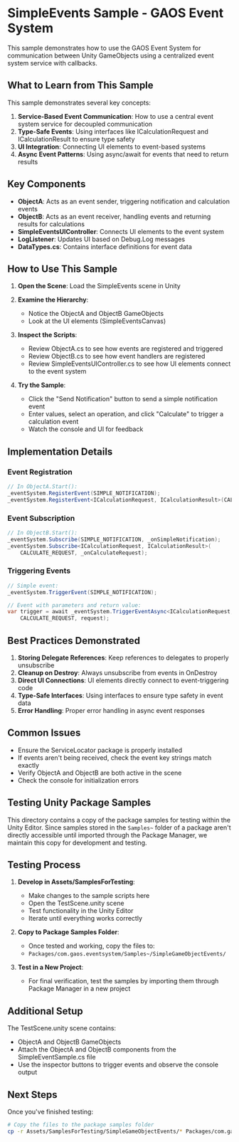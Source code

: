 # SimpleEvents Sample - GAOS Event System

This sample demonstrates how to use the GAOS Event System for communication between Unity GameObjects using a centralized event system service with callbacks.

## What to Learn from This Sample

This sample demonstrates several key concepts:

1. **Service-Based Event Communication**: How to use a central event system service for decoupled communication
2. **Type-Safe Events**: Using interfaces like ICalculationRequest and ICalculationResult to ensure type safety
3. **UI Integration**: Connecting UI elements to event-based systems
4. **Async Event Patterns**: Using async/await for events that need to return results

## Key Components

- **ObjectA**: Acts as an event sender, triggering notification and calculation events
- **ObjectB**: Acts as an event receiver, handling events and returning results for calculations
- **SimpleEventsUIController**: Connects UI elements to the event system
- **LogListener**: Updates UI based on Debug.Log messages
- **DataTypes.cs**: Contains interface definitions for event data

## How to Use This Sample

1. **Open the Scene**: Load the SimpleEvents scene in Unity
2. **Examine the Hierarchy**:
   - Notice the ObjectA and ObjectB GameObjects
   - Look at the UI elements (SimpleEventsCanvas) 

3. **Inspect the Scripts**:
   - Review ObjectA.cs to see how events are registered and triggered
   - Review ObjectB.cs to see how event handlers are registered
   - Review SimpleEventsUIController.cs to see how UI elements connect to the event system

4. **Try the Sample**:
   - Click the "Send Notification" button to send a simple notification event
   - Enter values, select an operation, and click "Calculate" to trigger a calculation event
   - Watch the console and UI for feedback

## Implementation Details

### Event Registration

```csharp
// In ObjectA.Start():
_eventSystem.RegisterEvent(SIMPLE_NOTIFICATION);
_eventSystem.RegisterEvent<ICalculationRequest, ICalculationResult>(CALCULATE_REQUEST);
```

### Event Subscription

```csharp
// In ObjectB.Start():
_eventSystem.Subscribe(SIMPLE_NOTIFICATION, _onSimpleNotification);
_eventSystem.Subscribe<ICalculationRequest, ICalculationResult>(
    CALCULATE_REQUEST, _onCalculateRequest);
```

### Triggering Events

```csharp
// Simple event:
_eventSystem.TriggerEvent(SIMPLE_NOTIFICATION);

// Event with parameters and return value:
var trigger = await _eventSystem.TriggerEventAsync<ICalculationRequest, ICalculationResult>(
    CALCULATE_REQUEST, request);
```

## Best Practices Demonstrated

1. **Storing Delegate References**: Keep references to delegates to properly unsubscribe
2. **Cleanup on Destroy**: Always unsubscribe from events in OnDestroy
3. **Direct UI Connections**: UI elements directly connect to event-triggering code
4. **Type-Safe Interfaces**: Using interfaces to ensure type safety in event data
5. **Error Handling**: Proper error handling in async event responses

## Common Issues

- Ensure the ServiceLocator package is properly installed
- If events aren't being received, check the event key strings match exactly
- Verify ObjectA and ObjectB are both active in the scene
- Check the console for initialization errors

## Testing Unity Package Samples

This directory contains a copy of the package samples for testing within the Unity Editor. Since samples stored in the `Samples~` folder of a package aren't directly accessible until imported through the Package Manager, we maintain this copy for development and testing.

## Testing Process

1. **Develop in Assets/SamplesForTesting**:
   - Make changes to the sample scripts here
   - Open the TestScene.unity scene
   - Test functionality in the Unity Editor
   - Iterate until everything works correctly

2. **Copy to Package Samples Folder**:
   - Once tested and working, copy the files to:
   - `Packages/com.gaos.eventsystem/Samples~/SimpleGameObjectEvents/`

3. **Test in a New Project**:
   - For final verification, test the samples by importing them through Package Manager in a new project

## Additional Setup

The TestScene.unity scene contains:
- ObjectA and ObjectB GameObjects
- Attach the ObjectA and ObjectB components from the SimpleEventSample.cs file
- Use the inspector buttons to trigger events and observe the console output 

## Next Steps

Once you've finished testing:

```bash
# Copy the files to the package samples folder
cp -r Assets/SamplesForTesting/SimpleGameObjectEvents/* Packages/com.gaos.eventsystem/Samples~/SimpleGameObjectEvents/
``` 